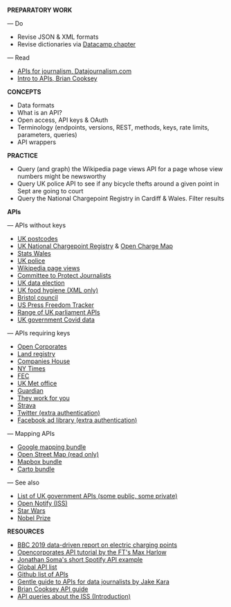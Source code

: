 **PREPARATORY WORK**

— Do
- Revise JSON & XML formats
- Revise dictionaries via [Datacamp chapter](https://campus.datacamp.com/courses/data-types-for-data-science-in-python/dictionaries-the-root-of-python?ex=1)

— Read
- [APIs for journalism, Datajournalism.com](https://datajournalism.com/read/newsletters/apis-for-journalism)
- [Intro to APIs, Brian Cooksey](https://zapier.com/learn/apis/chapter-1-introduction-to-apis/)

**CONCEPTS**

- Data formats
- What is an API?
- Open access, API keys & OAuth
- Terminology (endpoints, versions, REST, methods, keys, rate limits, parameters, queries)
- API wrappers

**PRACTICE**

- Query (and graph) the Wikipedia page views API for a page whose view numbers might be newsworthy
- Query UK police API to see if any bicycle thefts around a given point in Sept are going to court
- Query the National Chargepoint Registry in Cardiff & Wales. Filter results

**APIs**

— APIs without keys
- [UK postcodes](https://postcodes.io/)
- [UK National Chargepoint Registry](https://chargepoints.dft.gov.uk/api/help) & [Open Charge Map](https://openchargemap.org/site/develop/api)
- [Stats Wales](https://statswales.gov.wales/Help/Catalogue#APIEndpointsExplained)
- [UK police](https://data.police.uk/docs/)
- [Wikipedia page views](https://wikimedia.org/api/rest_v1/#/)
- [Committee to Protect Journalists](https://cpj.org/data-api/)
- [UK data election](https://candidates.democracyclub.org.uk/api/docs/next/)
- [UK food hygiene (XML only)](https://www.food.gov.uk/uk-food-hygiene-rating-data-api)
- [Bristol council](https://opendata.bristol.gov.uk/api/v1/console/)
- [US Press Freedom Tracker](https://pressfreedomtracker.us/data/)
- [Range of UK parliament APIs](https://developer.parliament.uk/)
- [UK government Covid data](https://coronavirus.data.gov.uk/details/developers-guide)

— APIs requiring keys
- [Open Corporates](https://api.opencorporates.com/)
- [Land registry](https://use-land-property-data.service.gov.uk/api-information)
- [Companies House](https://developer.company-information.service.gov.uk/api/docs/)
- [NY Times](https://developer.nytimes.com/apis)
- [FEC](https://api.open.fec.gov/developers/#/candidate/get_candidates_)
- [UK Met office](https://www.metoffice.gov.uk/services/data/datapoint)
- [Guardian](https://open-platform.theguardian.com/access/)
- [They work for you](https://www.theyworkforyou.com/api/)
- [Strava](https://developers.strava.com/)
- [Twitter (extra authentication)](https://developer.twitter.com/en/docs/twitter-api)
- [Facebook ad library (extra authentication)](https://www.facebook.com/ads/library/api)

— Mapping APIs
- [Google mapping bundle](https://developers.google.com/maps/documentation)
- [Open Street Map (read only)](https://wiki.openstreetmap.org/wiki/Overpass_API)
- [Mapbox bundle](https://docs.mapbox.com/api/)
- [Carto bundle](https://carto.com/developers/)

— See also
- [List of UK government APIs (some public, some private)](https://www.api.gov.uk/index/#index)
- [Open Notify (ISS)](http://open-notify.org/Open-Notify-API/)
- [Star Wars](https://swapi.dev/)
- [Nobel Prize](https://www.nobelprize.org/about/developer-zone-2/)

**RESOURCES**

- [BBC 2019 data-driven report on electric charging points](https://github.com/BBC-Data-Unit/electric-car-charging-points)
- [Opencorporates API tutorial by the FT's Max Harlow](https://github.com/maxharlow/tutorials/tree/master/fetch-and-enrich-data-with-apis)
- [Jonathan Soma's short Spotify API example](http://jonathansoma.com/lede/foundations/classes/04/class/)
- [Global API list](https://www.programmableweb.com/apis/directory)
- [Github list of APIs](https://github.com/public-apis/public-apis)
- [Gentle guide to APIs for data journalists by Jake Kara](https://medium.com/trendct-data/a-gentle-guide-to-apis-for-data-journalists-2a6b0e6fcc1a)
- [Brian Cooksey API guide](https://zapier.com/learn/apis/)
- [API queries about the ISS (Introduction)](https://www.dataquest.io/blog/python-api-tutorial/)
